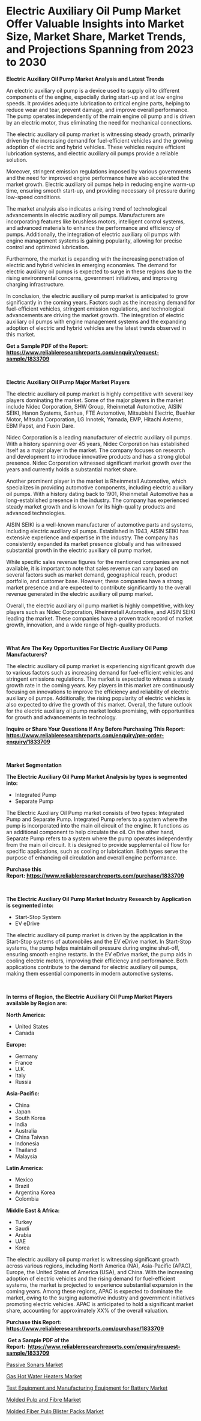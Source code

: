 <p><h1>Electric Auxiliary Oil Pump Market Offer Valuable Insights into Market Size, Market Share, Market Trends, and Projections Spanning from 2023 to 2030</h1></p><p><strong>Electric Auxiliary Oil Pump Market Analysis and Latest Trends</strong></p>
<p><p>An electric auxiliary oil pump is a device used to supply oil to different components of the engine, especially during start-up and at low engine speeds. It provides adequate lubrication to critical engine parts, helping to reduce wear and tear, prevent damage, and improve overall performance. The pump operates independently of the main engine oil pump and is driven by an electric motor, thus eliminating the need for mechanical connections.</p><p>The electric auxiliary oil pump market is witnessing steady growth, primarily driven by the increasing demand for fuel-efficient vehicles and the growing adoption of electric and hybrid vehicles. These vehicles require efficient lubrication systems, and electric auxiliary oil pumps provide a reliable solution.</p><p>Moreover, stringent emission regulations imposed by various governments and the need for improved engine performance have also accelerated the market growth. Electric auxiliary oil pumps help in reducing engine warm-up time, ensuring smooth start-up, and providing necessary oil pressure during low-speed conditions.</p><p>The market analysis also indicates a rising trend of technological advancements in electric auxiliary oil pumps. Manufacturers are incorporating features like brushless motors, intelligent control systems, and advanced materials to enhance the performance and efficiency of pumps. Additionally, the integration of electric auxiliary oil pumps with engine management systems is gaining popularity, allowing for precise control and optimized lubrication.</p><p>Furthermore, the market is expanding with the increasing penetration of electric and hybrid vehicles in emerging economies. The demand for electric auxiliary oil pumps is expected to surge in these regions due to the rising environmental concerns, government initiatives, and improving charging infrastructure.</p><p>In conclusion, the electric auxiliary oil pump market is anticipated to grow significantly in the coming years. Factors such as the increasing demand for fuel-efficient vehicles, stringent emission regulations, and technological advancements are driving the market growth. The integration of electric auxiliary oil pumps with engine management systems and the expanding adoption of electric and hybrid vehicles are the latest trends observed in this market.</p></p>
<p><strong>Get a Sample PDF of the Report:&nbsp; <a href="https://www.reliableresearchreports.com/enquiry/request-sample/1833709">https://www.reliableresearchreports.com/enquiry/request-sample/1833709</a></strong></p>
<p>&nbsp;</p>
<p><strong>Electric Auxiliary Oil Pump Major Market Players</strong></p>
<p><p>The electric auxiliary oil pump market is highly competitive with several key players dominating the market. Some of the major players in the market include Nidec Corporation, SHW Group, Rheinmetall Automotive, AISIN SEIKI, Hanon Systems, Sanhua, FTE Automotive, Mitsubishi Electric, Buehler Motor, Mitsuba Corporation, LG Innotek, Yamada, EMP, Hitachi Astemo, EBM Papst, and Fuxin Dare.</p><p>Nidec Corporation is a leading manufacturer of electric auxiliary oil pumps. With a history spanning over 45 years, Nidec Corporation has established itself as a major player in the market. The company focuses on research and development to introduce innovative products and has a strong global presence. Nidec Corporation witnessed significant market growth over the years and currently holds a substantial market share.</p><p>Another prominent player in the market is Rheinmetall Automotive, which specializes in providing automotive components, including electric auxiliary oil pumps. With a history dating back to 1901, Rheinmetall Automotive has a long-established presence in the industry. The company has experienced steady market growth and is known for its high-quality products and advanced technologies.</p><p>AISIN SEIKI is a well-known manufacturer of automotive parts and systems, including electric auxiliary oil pumps. Established in 1943, AISIN SEIKI has extensive experience and expertise in the industry. The company has consistently expanded its market presence globally and has witnessed substantial growth in the electric auxiliary oil pump market.</p><p>While specific sales revenue figures for the mentioned companies are not available, it is important to note that sales revenue can vary based on several factors such as market demand, geographical reach, product portfolio, and customer base. However, these companies have a strong market presence and are expected to contribute significantly to the overall revenue generated in the electric auxiliary oil pump market.</p><p>Overall, the electric auxiliary oil pump market is highly competitive, with key players such as Nidec Corporation, Rheinmetall Automotive, and AISIN SEIKI leading the market. These companies have a proven track record of market growth, innovation, and a wide range of high-quality products.</p></p>
<p>&nbsp;</p>
<p><strong>What Are The Key Opportunities For Electric Auxiliary Oil Pump Manufacturers?</strong></p>
<p><p>The electric auxiliary oil pump market is experiencing significant growth due to various factors such as increasing demand for fuel-efficient vehicles and stringent emissions regulations. The market is expected to witness a steady growth rate in the coming years. Key players in this market are continuously focusing on innovations to improve the efficiency and reliability of electric auxiliary oil pumps. Additionally, the rising popularity of electric vehicles is also expected to drive the growth of this market. Overall, the future outlook for the electric auxiliary oil pump market looks promising, with opportunities for growth and advancements in technology.</p></p>
<p><strong>Inquire or Share Your Questions If Any Before Purchasing This Report: <a href="https://www.reliableresearchreports.com/enquiry/pre-order-enquiry/1833709">https://www.reliableresearchreports.com/enquiry/pre-order-enquiry/1833709</a></strong></p>
<p>&nbsp;</p>
<p><strong>Market Segmentation</strong></p>
<p><strong>The Electric Auxiliary Oil Pump Market Analysis by types is segmented into:</strong></p>
<p><ul><li>Integrated Pump</li><li>Separate Pump</li></ul></p>
<p><p>The Electric Auxiliary Oil Pump market consists of two types: Integrated Pump and Separate Pump. Integrated Pump refers to a system where the pump is incorporated into the main oil circuit of the engine. It functions as an additional component to help circulate the oil. On the other hand, Separate Pump refers to a system where the pump operates independently from the main oil circuit. It is designed to provide supplemental oil flow for specific applications, such as cooling or lubrication. Both types serve the purpose of enhancing oil circulation and overall engine performance.</p></p>
<p><strong>Purchase this Report:&nbsp;<a href="https://www.reliableresearchreports.com/purchase/1833709">https://www.reliableresearchreports.com/purchase/1833709</a></strong></p>
<p>&nbsp;</p>
<p><strong>The Electric Auxiliary Oil Pump Market Industry Research by Application is segmented into:</strong></p>
<p><ul><li>Start-Stop System</li><li>EV eDrive</li></ul></p>
<p><p>The electric auxiliary oil pump market is driven by the application in the Start-Stop systems of automobiles and the EV eDrive market. In Start-Stop systems, the pump helps maintain oil pressure during engine shut-off, ensuring smooth engine restarts. In the EV eDrive market, the pump aids in cooling electric motors, improving their efficiency and performance. Both applications contribute to the demand for electric auxiliary oil pumps, making them essential components in modern automotive systems.</p></p>
<p>&nbsp;</p>
<p><strong>In terms of Region, the Electric Auxiliary Oil Pump Market Players available by Region are:</strong></p>
<p>
    <p> <strong> North America: </strong>
        <ul>
            <li>United States</li>
            <li>Canada</li>
        </ul>
        </p> 
    <p> <strong> Europe: </strong>
        <ul>
            <li>Germany</li>
            <li>France</li>
            <li>U.K.</li>
            <li>Italy</li>
            <li>Russia</li>
        </ul>
        </p> 
    <p> <strong> Asia-Pacific: </strong>
        <ul>
            <li>China</li>
            <li>Japan</li>
            <li>South Korea</li>
            <li>India</li>
            <li>Australia</li>
            <li>China Taiwan</li>
            <li>Indonesia</li>
            <li>Thailand</li>
            <li>Malaysia</li>
        </ul>
        </p> 
    <p> <strong> Latin America: </strong>
        <ul>
            <li>Mexico</li>
            <li>Brazil</li>
            <li>Argentina Korea</li>
            <li>Colombia</li>
        </ul>
        </p> 
    <p> <strong> Middle East & Africa: </strong>
        <ul>
            <li>Turkey</li>
            <li>Saudi</li>
            <li>Arabia</li>
            <li>UAE</li>
            <li>Korea</li>
        </ul>
    </p>
    </p>
<p><p>The electric auxiliary oil pump market is witnessing significant growth across various regions, including North America (NA), Asia-Pacific (APAC), Europe, the United States of America (USA), and China. With the increasing adoption of electric vehicles and the rising demand for fuel-efficient systems, the market is projected to experience substantial expansion in the coming years. Among these regions, APAC is expected to dominate the market, owing to the surging automotive industry and government initiatives promoting electric vehicles. APAC is anticipated to hold a significant market share, accounting for approximately XX% of the overall valuation.</p></p>
<p><strong>Purchase this Report: <a href="https://www.reliableresearchreports.com/purchase/1833709">https://www.reliableresearchreports.com/purchase/1833709</a></strong></p>
<p>&nbsp;<strong>Get a Sample PDF of the Report:&nbsp;&nbsp;<a href="https://www.reliableresearchreports.com/enquiry/request-sample/1833709">https://www.reliableresearchreports.com/enquiry/request-sample/1833709</a></strong></p>
<p><strong></strong></p>
<p><p><a href="https://github.com/CliffMedina6/Market-Research-Report-List-1/blob/main/passive-sonars-market.md">Passive Sonars Market</a></p><p><a href="https://www.linkedin.com/pulse/gas-hot-water-heaters-market-research-report-provides-thorough/">Gas Hot Water Heaters Market</a></p><p><a href="https://www.linkedin.com/pulse/test-equipment-manufacturing-battery-market-share-amp-new/">Test Equipment and Manufacturing Equipment for Battery Market</a></p><p><a href="https://medium.com/@v4171497/molded-pulp-and-fibre-market-furnishes-information-on-market-share-market-trends-and-market-a85bc4c96108">Molded Pulp and Fibre Market</a></p><p><a href="https://medium.com/@vidyap2912/molded-fiber-pulp-blister-packs-market-size-cagr-trends-2024-2030-deaccc77c64e">Molded Fiber Pulp Blister Packs Market</a></p></p>